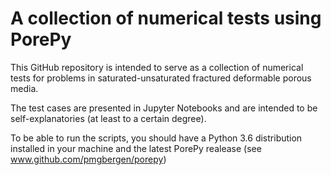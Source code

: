 # A collection of numerical tests using PorePy

This GitHub repository is intended to serve as a collection of numerical tests for problems in saturated-unsaturated fractured deformable porous media.

The test cases are presented in Jupyter Notebooks and are intended to be self-explanatories (at least to a certain degree).

To be able to run the scripts, you should have a Python 3.6 distribution installed in your machine and the latest PorePy realease (see www.github.com/pmgbergen/porepy)
